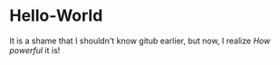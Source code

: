 # Hello-World
It is a shame that I shouldn't know gitub earlier, but now, I realize *How powerful* it is!

